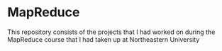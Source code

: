 # MapReduce

This repository consists of the projects that I had worked on during the MapReduce course that I had taken up at Northeastern University



